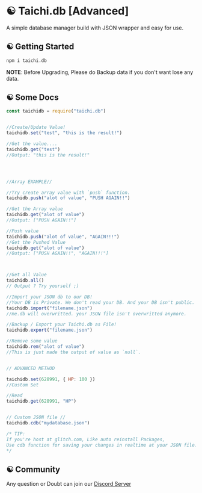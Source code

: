 # ☯ Taichi.db [Advanced]
A simple database manager build with JSON wrapper and easy for use.
## ☯ Getting Started
```bash
npm i taichi.db
```
**NOTE**: Before Upgrading, Please do Backup data if you don't want lose any data.
## ☯ Some Docs
```js
const taichidb = require("taichi.db")


//Create/Update Value!
taichidb.set("test", "this is the result!")

//Get the value....
taichidb.get("test")
//Output: "this is the result!"




//Array EXAMPLE//

//Try create array value with `push` function. 
taichidb.push("alot of value", "PUSH AGAIN!!")

//Get the Array value
taichidb.get("alot of value")
//Output: ["PUSH AGAIN!!"]

//Push value
taichidb.push("alot of value", "AGAIN!!!")
//Get the Pushed Value
taichidb.get("alot of value")
//Output: ["PUSH AGAIN!!", "AGAIN!!!"]



//Get all Value
taichidb.all()
// Output ? Try yourself ;)

//Import your JSON db to our DB!
//Your DB is Private. We don't read your DB. And your DB isn't public.
taichidb.import("filename.json")
//me.db will overwritted. your JSON file isn't overwritted anymore.

//Backup / Export your Taichi.db as File!
taichidb.export("filename.json")

//Remove some value
taichidb.rem("alot of value")
//This is just made the output of value as `null`. 


// ADVANCED METHOD

taichidb.set(628991, { HP: 100 })
//Custom Set

//Read
taichidb.get(628991, "HP")


// Custom JSON file //
taichidb.cdb("mydatabase.json")

/* TIP:
If you're host at glitch.com, Like auto reinstall Packages, 
Use cdb function for saving your changes in realtime at your JSON file.
*/
```

## ☯ Community
Any question or Doubt can join our [Discord Server](https://discord.gg/9S3ZCDR)
